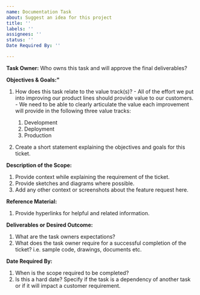```yaml
---
name: Documentation Task
about: Suggest an idea for this project
title: ''
labels: ''
assignees: ''
status: ''
Date Required By: ''

---
```

**Task Owner:**
Who owns this task and will approve the final deliverables? 

**Objectives & Goals:"**
  1. How does this task relate to the value track(s)?
    - All of the effort we put into improving our product lines should provide value to our customers.
    - We need to be able to clearly articulate the value each improvement will provide in the following three value tracks:
        1. Development
        2. Deployment
        3. Production
           
  2. Create a short statement explaining the objectives and goals for this ticket.
     
**Description of the Scope:**
  1. Provide context while explaining the requirement of the ticket.
  2. Provide sketches and diagrams where possible.
  3. Add any other context or screenshots about the feature request here.

**Reference Material:**
  1. Provide hyperlinks for helpful and related information. 

**Deliverables or Desired Outcome:**
  1. What are the task owners expectations? 
  2. What does the task owner require for a successful completion of the ticket?
    i.e. sample code, drawings, documents etc.

**Date Required By:**
  1. When is the scope required to be completed?
  2. Is this a hard date?  Specify if the task is a dependency of another task or if it will impact a customer requirement.

